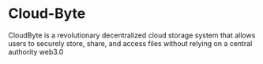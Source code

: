 # Cloud-Byte
 CloudByte is a revolutionary decentralized cloud storage system that allows users to securely store, share, and access files without relying on a central authority
web3.0
